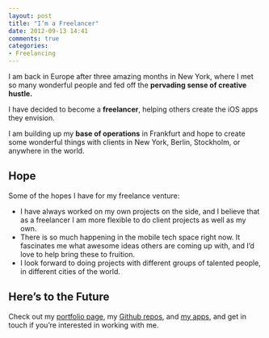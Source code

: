 ```yaml
---
layout: post
title: "I’m a Freelancer"
date: 2012-09-13 14:41
comments: true
categories: 
- Freelancing
---
```

I am back in Europe after three amazing months in New York, where I met so many wonderful people and fed off the **pervading sense of creative hustle.**

I have decided to become a **freelancer**, helping others create the iOS apps they envision.

I am building up my **base of operations** in Frankfurt and hope to create some wonderful things with clients in New York, Berlin, Stockholm, or anywhere in the world.

Hope
-----
Some of the hopes I have for my freelance venture:

- I have always worked on my own projects on the side, and I believe that as a freelancer I am more flexible to do client projects as well as my own.
- There is so much happening in the mobile tech space right now. It fascinates me what awesome ideas others are coming up with, and I’d love to help bring these to fruition.
- I look forward to doing projects with different groups of talented people, in different cities of the world.

Here’s to the Future
-----
Check out my [portfolio page](/about/), my [Github repos](http://github.com/yangmeyer), and [my apps](http://itunes.apple.com/us/app/id500560051?at=1000lbLJ&ct=ymblog), and get in touch if you’re interested in working with me.